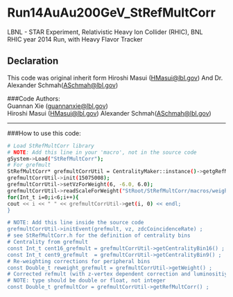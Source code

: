 # Run14AuAu200GeV_StRefMultCorr
LBNL - STAR Experiment, Relativistic Heavy Ion Collider (RHIC), BNL  
RHIC year 2014 Run, with Heavy Flavor Tracker

## Declaration
This code was original inherit form Hiroshi Masui (HMasui@lbl.gov) And Dr. Alexander Schmah(ASchmah@lbl.gov)

###Code Authors:  
Guannan Xie (guannanxie@lbl.gov)  
Hiroshi Masui (HMasui@lbl.gov)
Alexander Schmah(ASchmah@lbl.gov)
- - -

###How to use this code:  
```bash
# Load StRefMultCorr library
# NOTE: Add this line in your 'macro', not in the source code
gSystem->Load("StRefMultCorr");
# For grefmult
StRefMultCorr* grefmultCorrUtil = CentralityMaker::instance()->getgRefMultCorr() ;
grefmultCorrUtil->init(15075008);
grefmultCorrUtil->setVzForWeight(6, -6.0, 6.0);
grefmultCorrUtil->readScaleForWeight("StRoot/StRefMultCorr/macros/weight_grefmult_vpd30_vpd5_Run14.txt");
for(Int_t i=0;i<6;i++){
cout << i << " " << grefmultCorrUtil->get(i, 0) << endl;
}

# NOTE: Add this line inside the source code
grefmultCorrUtil->initEvent(grefmult, vz, zdcCoincidenceRate) ;
# see StRefMultCorr.h for the definition of centrality bins
# Centrality from grefmult
const Int_t cent16_grefmult = grefmultCorrUtil->getCentralityBin16() ;
const Int_t cent9_grefmult  = grefmultCorrUtil->getCentralityBin9() ;
# Re-weighting corrections for peripheral bins
const Double_t reweight_grefmult = grefmultCorrUtil->getWeight() ;
# Corrected refmult (with z-vertex dependent correction and luminositiy correction)
# NOTE: type should be double or float, not integer
const Double_t grefmultCor = grefmultCorrUtil->getRefMultCorr() ;
```
